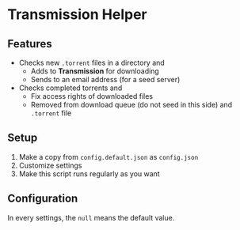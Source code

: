 # Transmission Helper
## Features
* Checks new ``.torrent`` files in a directory and
  * Adds to **Transmission** for downloading
  * Sends to an email address (for a seed server)
* Checks completed torrents and
  * Fix access rights of downloaded files
  * Removed from download queue (do not seed in this side) and `.torrent` file


## Setup
1. Make a copy from ``config.default.json`` as ``config.json``
2. Customize settings
3. Make this script runs regularly as you want


## Configuration
In every settings, the ``null`` means the default value.
